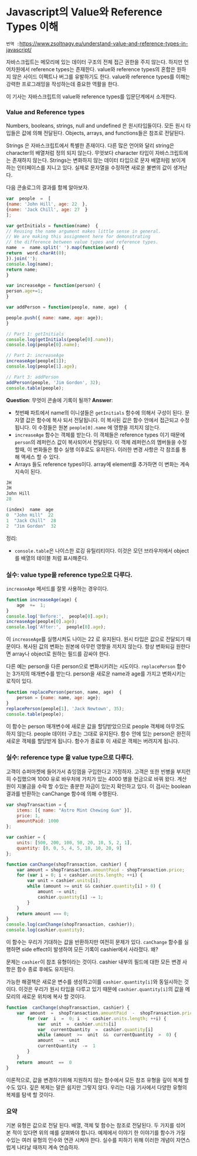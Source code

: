 # Javascript의 Value와 Reference Types 이해

`번역 :`https://www.zsoltnagy.eu/understand-value-and-reference-types-in-javascript/

자바스크립트는 메모리에 있는 데이터 구조의 전체 접근 권한을 주지 않는다.
하지만 언어차원에서 reference types는 존재한다. 
value와 reference types의 혼합은 원하지 않은 사이드 이펙트나 버그를 유발하기도 한다. 
value와 reference types를 이해는 강력한 프로그래밍을 작성하는데 중요한 역활을 한다.

이 기사는 자바스크립트의 value와 reference types를 입문단계에서 소개한다.

### Value and Reference types

Numbers, booleans, strings, null and undefined 은 원시타입들이다. 모든 원시 타입들은 값에 의해 전달된다. Objects, arrays, and functions들은 참조로 전달된다.

Strings 은 자바스크립트에서 특별한 존재이다. 다른 많은 언어와 달리 string은 character의 배열처럼 정의 되지 않는다. 무엇보다 character 타입이 자바스크립트에는 존재하지 않는다. Strings는 변화하지 않는 데이터 타입으로 문자 배열처럼 보이게 하는 인터페이스를 지니고 있다. 실제로 문자열을 수정하면 새로운 불변의 값이 생겨난다.

다음 콘솔로그의 결과를 함께 알아보자.

```javascript
var  people  =  [
{name: 'John Hill', age: 22  },
{name: 'Jack Chill', age: 27  }
];

var getInitials = function(name)  {
// Reusing the name argument makes little sense in general.
// We are making this assignment here for demonstrating
// the difference between value types and reference types.
name  =  name.split(' ').map(function(word) {
return  word.charAt(0);
}).join('');
console.log(name);
return name;
}

var increaseAge = function(person) {
person.age+=1;
}

var addPerson = function(people, name, age)  {

people.push({ name: name, age: age});
}

// Part 1: getInitials
console.log(getInitials(people[0].name));
console.log(people[0].name);

// Part 2: increaseAge
increaseAge(people[1]);
console.log(people[1].age);

// Part 3: addPerson
addPerson(people, 'Jim Gordon', 32);
console.table(people);
```
**Question**: 무엇이 콘솔에 기록이 될까?
**Answer**: 
- 첫번째 파트에서 name의 이니셜들은 `getInitials` 함수에 의해서 구성이 된다. 문자열 값은 함수에 복사 되서 전달됩니다. 이 복사된 값은 함수 안에서 접근되고 수정됩니다. 이 수정들은 원본 `people[0].name` 에 영향을 끼치지 않는다.
- `increaseAge` 함수는 객체를 받는다. 이 객체들은 reference types 이기 때문에 `person`의 레퍼런스 값이 복사되어서 전달된다.  이 객체 레퍼런스의 멤버들을 수정할때, 이 변화들은 함수 실행 이후로도 유지된다. 이러한 변경 사항은 각 참조를 통해 액세스 할 수 있다.
- Arrays 들도 reference types이다. array에 element를 추가하면 이 변화는 계속 지속이 된다. 

```javascript
JH
JH
John Hill
28

(index)  name  age
0  "John Hill"  22
1  "Jack Chill"  28
2  "Jim Gordon"  32
```
정리:
- `console.table`은 나이스한 로깅 유틸리티이다. 이것은 모던 브라우저에서 object를 배열의 테이블 처럼 표시해준다.

### 실수: value type을 reference type으로 다루다.

`increaseAge` 메서드를 잘못 사용하는 경우이다.
```javascript
function increaseAge(age) {
	age  +=  1;
}
console.log('Before:',  people[0].age);
increaseAge(people[0].age);
console.log('After:',  people[0].age);
```
이 `increaseAge`를 실행시켜도 나이는 22 로 유지된다. 원시 타입은 값으로 전달되기 때문이다. 복사된 값의 변화는 원본에 아무런 영향을 끼치지 않는다. 항상 변화되길 원한다면 array나 object로 원하는 필드를 감싸야 한다.

다른 예는 person을 다른 person으로 변화시키려는 시도이다.
`replacePerson` 함수는 3가지의 매개변수를 받는다. person을 새로운 name과 age를 가지고 변화시키는 로직이 있다.

```javascript
function replacePerson(person, name, age)  {
	person = {name: name, age: age};
}
replacePerson(people[1], 'Jack Newtown', 35);
console.table(people);
```
이 함수는 person 매개변수에 새로운 값을 할당받았으므로 people 객체에 아무것도 하지 않는다. people 데이터 구조는 그대로 유지된다. 함수 안에 있는 person은 완전히 새로운 객체를 할당받게 됩니다. 함수가 종료후 이 새로운 객체는 버려지게 됩니다.

### 실수: reference type 을 value type으로 다루다.

고객이 슈퍼마켓에 들어가서 츄잉껌을 구입한다고 가정하자. 고객은 또한 빈병을 부지런히 수집했으며 1000 유로 바우처에 가치가 있는 4000 병을 현금으로 바꿔 왔다. 계산원이 지불금을 수락 할 수있는 충분한 자금이 있는지 확인하고 있다. 이 검사는 boolean 결과를 반환하는 canChange 함수에 의해 수행된다.

```javascript
var shopTransaction = {
	items: [{ name: "Astro Mint Chewing Gum" }],
	price: 1,
	amountPaid: 1000
};

var cashier = {
	units: [500, 200, 100, 50, 20, 10, 5, 2, 1],
	quantity: [0, 0, 5, 4, 5, 10, 10, 20, 9]
};

function canChange(shopTransaction, cashier) {
	var amount = shopTransaction.amountPaid - shopTransaction.price;
	for (var i = 0; i < cashier.units.length; ++i) {
		var unit = cashier.units[i];
		while (amount >= unit && cashier.quantity[i] > 0) {
			amount -= unit;
			cashier.quantity[i] -= 1;
		}
	}
	return amount === 0;
}
console.log(canChange(shopTransaction, cashier));
console.log(cashier.quantity);
```

이 함수는 우리가 기대하는 값을 반환하지만 여전히 문제가 있다. `canChange` 함수를 실행하면 side effect이 발생하여 모든 기록이 cashier에서 사라졌다. 왜?

문제는 `cashier`이 참조 유형이라는 것이다. cashier 내부의 필드에 대한 모든 변경 사항은 함수 종료 후에도 유지된다.

가능한 해결책은 새로운 변수를 생성하고이를 `cashier.quantity[i]`와 동일시하는 것이다. 이것은 우리가 원시 타입을 다루고 있기 때문에 `cashier.quantity[i]`의 값을 메모리의 새로운 위치에 복사 할 것이다.

```javascript
function  canChange(shopTransaction, cashier) {
	var  amount  =  shopTransaction.amountPaid  -  shopTransaction.price
		for (var  i  =  0; i  <  cashier.units.length; ++i) {
			var  unit  =  cashier.units[i]
			var  currentQuantity  =  cashier.quantity[i]
			while (amount  >=  unit  &&  currentQuantity  >  0) {
			amount  -=  unit
			currentQuantity  -=  1
		}
	}
	return  amount  ==  0
}
```

이론적으로, 값을 변경하기위해 지원하지 않는 함수에서 모든 참조 유형을 깊이 복제 할 수도 있다. 깊은 복제는 말은 쉽지만 그렇지 않다. 우리는 다음 기사에서 다양한 유형의 복제를 탐색 할 것이다.

### 요약

기본 유형은 값으로 전달 된다. 배열, 객체 및 함수는 참조로 전달된다. 두 가지를 섞어 본 적이 있다면 위의 예를 살펴봐야 합니다. 예제에서 이야기 한 이야기를 함수가 가질 수있는 여러 유형의 인수와 연관 시켜야 한다. 실수를 피하기 위해 이러한 개념이 자연스럽게 나타날 때까지 계속 연습하자.